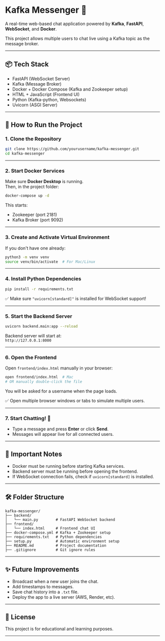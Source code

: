

# Kafka Messenger 🚀

A real-time web-based chat application powered by **Kafka**, **FastAPI**, **WebSocket**, and **Docker**.

This project allows multiple users to chat live using a Kafka topic as the message broker.

---

## 📦 Tech Stack

- FastAPI (WebSocket Server)
- Kafka (Message Broker)
- Docker + Docker Compose (Kafka and Zookeeper setup)
- HTML + JavaScript (Frontend UI)
- Python (Kafka-python, Websockets)
- Uvicorn (ASGI Server)

---

## 🚀 How to Run the Project

### 1. Clone the Repository

```bash
git clone https://github.com/yourusername/kafka-messenger.git
cd kafka-messenger
```

---

### 2. Start Docker Services

Make sure **Docker Desktop** is running.  
Then, in the project folder:

```bash
docker-compose up -d
```

This starts:
- Zookeeper (port 2181)
- Kafka Broker (port 9092)

---

### 3. Create and Activate Virtual Environment

If you don't have one already:

```bash
python3 -m venv venv
source venv/bin/activate  # For Mac/Linux
```

---

### 4. Install Python Dependencies

```bash
pip install -r requirements.txt
```

✅ Make sure `"uvicorn[standard]"` is installed for WebSocket support!

---

### 5. Start the Backend Server

```bash
uvicorn backend.main:app --reload
```

Backend server will start at:  
`http://127.0.0.1:8000`

---

### 6. Open the Frontend

Open `frontend/index.html` manually in your browser:

```bash
open frontend/index.html  # Mac
# OR manually double-click the file
```

You will be asked for a username when the page loads.

✅ Open multiple browser windows or tabs to simulate multiple users.

---

### 7. Start Chatting! 💬

- Type a message and press **Enter** or click **Send**.
- Messages will appear live for all connected users.

---

## 📢 Important Notes

- Docker must be running before starting Kafka services.
- Backend server must be running before opening the frontend.
- If WebSocket connection fails, check if `uvicorn[standard]` is installed.

---

## 🛠 Folder Structure

```
kafka-messenger/
├── backend/
│   └── main.py        # FastAPI WebSocket backend
├── frontend/
│   └── index.html     # Frontend chat UI
├── docker-compose.yml # Kafka + Zookeeper setup
├── requirements.txt   # Python dependencies
├── setup.py           # Automatic environment setup
├── README.md          # Project documentation
├── .gitignore         # Git ignore rules
```

---

## ✨ Future Improvements

- Broadcast when a new user joins the chat.
- Add timestamps to messages.
- Save chat history into a `.txt` file.
- Deploy the app to a live server (AWS, Render, etc).

---

## 📜 License

This project is for educational and learning purposes.

---